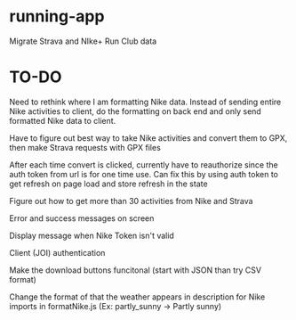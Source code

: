 # running-app

Migrate Strava and NIke+ Run Club data

# TO-DO

Need to rethink where I am formatting Nike data.
Instead of sending entire Nike activities to client, do the formatting on back end and only send formatted Nike data to client.

Have to figure out best way to take Nike activities and convert them to GPX, then make Strava requests with GPX files

After each time convert is clicked, currently have to reauthorize since the auth token from url is for one time use.
Can fix this by using auth token to get refresh on page load and store refresh in the state

Figure out how to get more than 30 activities from Nike and Strava

Error and success messages on screen

Display message when Nike Token isn't valid

Client (JOI) authentication

Make the download buttons funcitonal (start with JSON than try CSV format)

Change the format of that the weather appears in description for Nike imports in formatNike.js (Ex: partly_sunny -> Partly sunny)

